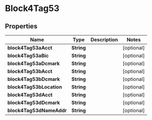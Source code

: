 # Block4Tag53

## Properties
Name | Type | Description | Notes
------------ | ------------- | ------------- | -------------
**block4Tag53aAcct** | **String** |  |  [optional]
**block4Tag53aBic** | **String** |  |  [optional]
**block4Tag53aDcmark** | **String** |  |  [optional]
**block4Tag53bAcct** | **String** |  |  [optional]
**block4Tag53bDcmark** | **String** |  |  [optional]
**block4Tag53bLocation** | **String** |  |  [optional]
**block4Tag53dAcct** | **String** |  |  [optional]
**block4Tag53dDcmark** | **String** |  |  [optional]
**block4Tag53dNameAddr** | **String** |  |  [optional]
